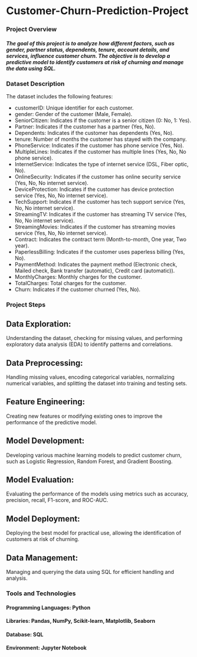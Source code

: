 # Customer-Churn-Prediction-Project

### Project Overview
##### The goal of this project is to analyze how different factors, such as gender, partner status, dependents, tenure, account details, and services, influence customer churn. The objective is to develop a predictive model to identify customers at risk of churning and manage the data using SQL.

### Dataset Description
The dataset includes the following features:

- customerID: Unique identifier for each customer.
- gender: Gender of the customer (Male, Female).
- SeniorCitizen: Indicates if the customer is a senior citizen (0: No, 1: Yes).
- Partner: Indicates if the customer has a partner (Yes, No).
- Dependents: Indicates if the customer has dependents (Yes, No).
- tenure: Number of months the customer has stayed with the company.
- PhoneService: Indicates if the customer has phone service (Yes, No).
- MultipleLines: Indicates if the customer has multiple lines (Yes, No, No phone service).
- InternetService: Indicates the type of internet service (DSL, Fiber optic, No).
- OnlineSecurity: Indicates if the customer has online security service (Yes, No, No internet service).
- DeviceProtection: Indicates if the customer has device protection service (Yes, No, No internet service).
- TechSupport: Indicates if the customer has tech support service (Yes, No, No internet service).
- StreamingTV: Indicates if the customer has streaming TV service (Yes, No, No internet service).
- StreamingMovies: Indicates if the customer has streaming movies service (Yes, No, No internet service).
- Contract: Indicates the contract term (Month-to-month, One year, Two year).
- PaperlessBilling: Indicates if the customer uses paperless billing (Yes, No).
- PaymentMethod: Indicates the payment method (Electronic check, Mailed check, Bank transfer (automatic), Credit card (automatic)).
- MonthlyCharges: Monthly charges for the customer.
- TotalCharges: Total charges for the customer.
- Churn: Indicates if the customer churned (Yes, No).
  
### Project Steps
## Data Exploration: 
Understanding the dataset, checking for missing values, and performing exploratory data analysis (EDA) to identify patterns and correlations.
## Data Preprocessing: 
Handling missing values, encoding categorical variables, normalizing numerical variables, and splitting the dataset into training and testing sets.
## Feature Engineering: 
Creating new features or modifying existing ones to improve the performance of the predictive model.
## Model Development: 
Developing various machine learning models to predict customer churn, such as Logistic Regression, Random Forest, and Gradient Boosting.
## Model Evaluation:
Evaluating the performance of the models using metrics such as accuracy, precision, recall, F1-score, and ROC-AUC.
## Model Deployment: 
Deploying the best model for practical use, allowing the identification of customers at risk of churning.
## Data Management: 
Managing and querying the data using SQL for efficient handling and analysis.

### Tools and Technologies
#### Programming Languages: Python
#### Libraries: Pandas, NumPy, Scikit-learn, Matplotlib, Seaborn
#### Database: SQL
#### Environment: Jupyter Notebook
